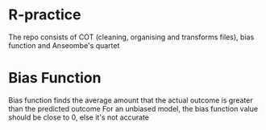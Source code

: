 # R-practice
The repo consists of COT (cleaning, organising and transforms files), bias function and Anseombe's quartet

# Bias Function 
Bias function finds the average amount that the actual outcome is greater than the predicted outcome
For an unbiased model, the bias function value should be close to 0, else it's not accurate
